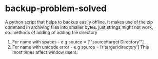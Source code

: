 # backup-problem-solved
A python script that helps to backup easily offline.
It makes use of the zip command in archiving files into smaller bytes.
just strings might not work, so:
methods of adding of adding file directory
1. For name with spaces - e.g source = ['"source\\target Directory"']
2. For name with unicode error - e.g source = [r'targer\directory']
This most times affect window users.
